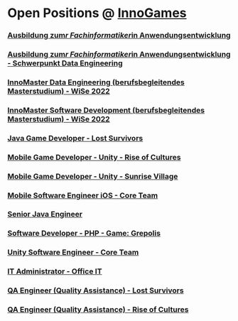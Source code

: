 # Open Positions @ [InnoGames](https://www.innogames.com/career/detail/job?s=github_jobs_repo)

### [Ausbildung zum*r Fachinformatiker*in Anwendungsentwicklung](ausbildung-zum-r-fachinformatiker-in-anwendungsentwicklung.md)
### [Ausbildung zum*r Fachinformatiker*in Anwendungsentwicklung - Schwerpunkt Data Engineering](ausbildung-zum-r-fachinformatiker-in-anwendungsentwicklung-schwerpunkt-data-engineering.md)
### [InnoMaster Data Engineering \(berufsbegleitendes Masterstudium\) - WiSe 2022](innomaster-data-engineering-berufsbegleitendes-masterstudium-wise-2022.md)
### [InnoMaster Software Development \(berufsbegleitendes Masterstudium\) - WiSe 2022](innomaster-software-development-berufsbegleitendes-masterstudium-wise-2022.md)
### [Java Game Developer - Lost Survivors](java-game-developer-lost-survivors.md)
### [Mobile Game Developer - Unity - Rise of Cultures](mobile-game-developer-unity-rise-of-cultures.md)
### [Mobile Game Developer - Unity - Sunrise Village](mobile-game-developer-unity-sunrise-village.md)
### [Mobile Software Engineer iOS - Core Team](mobile-software-engineer-ios-core-team.md)
### [Senior Java Engineer](senior-java-engineer.md)
### [Software Developer - PHP - Game: Grepolis](software-developer-php-game-grepolis.md)
### [Unity Software Engineer - Core Team](unity-software-engineer-core-team.md)
### [IT Administrator - Office IT](it-administrator-office-it.md)
### [QA Engineer \(Quality Assistance\) - Lost Survivors](qa-engineer-quality-assistance-lost-survivors.md)
### [QA Engineer \(Quality Assistance\) - Rise of Cultures](qa-engineer-quality-assistance-rise-of-cultures.md)
